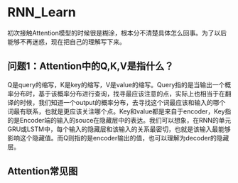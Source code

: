 # RNN_Learn
初次接触Attention模型的时候很是糊涂，根本分不清楚具体怎么回事。为了以后能够不再迷惑，现在把自己的理解写下来。
## 问题1：Attention中的Q,K,V是指什么？
Q是query的缩写，K是key的缩写，V是value的缩写。Query指的是当输出一个概率分布时，基于该概率分布进行查询，找寻最应该注意的点，实际上也相当于在翻译的时候，我们知道一个output的概率分布，去寻找这个词最应该和输入的哪个词最有联系，也就是更应该关注哪个点。Key和value都是来自于encoder，Key指的是Encoder端的输入的souce在隐藏层中的表达。我们可以想象，在RNN的单元GRU或LSTM中，每个输入的隐藏层和该输入的关系最密切，也就是该输入最能够影响这个隐藏值。而Q则指的是encoder输出的值，也可以理解为decoder的隐藏层。
## Attention常见图
